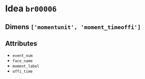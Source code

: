 # Idea `br00006`

## Dimens `['momentunit', 'moment_timeoffi']`

## Attributes
- `event_num`
- `face_name`
- `moment_label`
- `offi_time`

